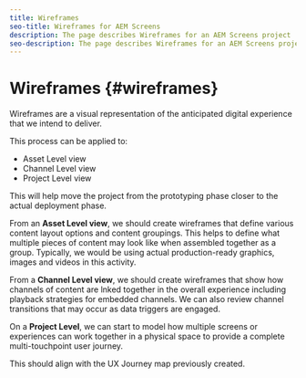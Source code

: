 ```yaml
---
title: Wireframes
seo-title: Wireframes for AEM Screens
description: The page describes Wireframes for an AEM Screens project
seo-description: The page describes Wireframes for an AEM Screens project
---
```


# Wireframes {#wireframes}

Wireframes are a visual representation of the anticipated digital experience that we intend to deliver. 

This process can be applied to:

* Asset Level view
* Channel Level view
* Project Level view

This will help move the project from the prototyping phase closer to the actual deployment phase.

From an **Asset Level view**, we should create wireframes that define various content layout options and content groupings. This helps to define what multiple pieces of content may look like when assembled together as a group.
Typically, we would be using actual production-ready graphics, images and videos in this activity.

From a **Channel Level view**, we should create wireframes that show how channels of content are lnked together in the overall experience including playback strategies for embedded channels. We can also review channel transitions that may occur as data triggers are engaged.

On a **Project Level**, we can start to model how multiple screens or experiences can work together in a physical space to provide a complete multi-touchpoint user journey. 

This should align with the UX Journey map previously created.

